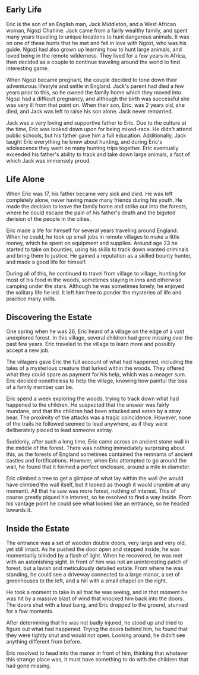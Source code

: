 ## Early Life
Eric is the son of an English man, Jack Middleton, and a West African woman, Ngozi Chahine. Jack came from a fairly wealthy family, and spent many years traveling to unique locations to hunt dangerous animals. It was on one of these hunts that he met and fell in love with Ngozi, who was his guide. Ngozi had also grown up learning how to hunt large animals, and loved being in the remote wilderness. They lived for a few years in Africa, then decided as a couple to continue traveling around the world to find interesting game.

When Ngozi became pregnant, the couple decided to tone down their adventurous lifestyle and settle in England. Jack's parent had died a few years prior to this, so he owned the family home which they moved into. Ngozi had a difficult pregnancy, and although the birth was successful she was very ill from that point on. When their son, Eric, was 2 years old, she died, and Jack was left to raise his son alone. Jack never remarried.

Jack was a very loving and supportive father to Eric. Due to the culture at the time, Eric was looked down upon for being mixed-race. He didn't attend public schools, but his father gave him a full education. Additionally, Jack taught Eric everything he knew about hunting, and during Eric's adolescence they went on many hunting trips together. Eric eventually exceeded his father's ability to track and take down large animals, a fact of which Jack was immensely proud.

## Life Alone
When Eric was 17, his father became very sick and died. He was left completely alone, never having made many friends during his youth. He made the decision to leave the family home and strike out into the forests, where he could escape the pain of his father's death and the bigoted derision of the people in the cities.

Eric made a life for himself for several years traveling around England. When he could, he took up small jobs in remote villages to make a little money, which he spent on equipment and supplies. Around age 23 he started to take on bounties, using his skills to track down wanted criminals and bring them to justice. He gained a reputation as a skilled bounty hunter, and made a good life for himself.

During all of this, he continued to travel from village to village, hunting for most of his food in the woods, sometimes staying in inns and otherwise camping under the stars. Although he was sometimes lonely, he enjoyed the solitary life he led. It left him free to ponder the mysteries of life and practice many skills.

## Discovering the Estate
One spring when he was 26, Eric heard of a village on the edge of a vast unexplored forest. In this village, several children had gone missing over the past few years. Eric traveled to the village to learn more and possibly accept a new job.

The villagers gave Eric the full account of what had happened, including the tales of a mysterious creature that lurked within the woods. They offered what they could spare as payment for his help, which was a meager sum. Eric decided nonetheless to help the village, knowing how painful the loss of a family member can be.

Eric spend a week exploring the woods, trying to track down what had happened to the children. He suspected that the answer was fairly mundane, and that the children had been attacked and eaten by a stray bear. The proximity of the attacks was a tragic coincidence. However, none of the trails he followed seemed to lead anywhere, as if they were deliberately placed to lead someone astray.

Suddenly, after such a long time, Eric came across an ancient stone wall in the middle of the forest. There was nothing immediately surprising about this, as the forests of England sometimes contained the remnants of ancient castles and fortifications. However, when Eric attempted to go around the wall, he found that it formed a perfect enclosure, around a mile in diameter.

Eric climbed a tree to get a glimpse of what lay within the wall (he would have climbed the wall itself, but it looked as though it would crumble at any moment). All that he saw was more forest, nothing of interest. This of course greatly piqued his interest, so he resolved to find a way inside. From his vantage point he could see what looked like an entrance, so he headed towards it.

## Inside the Estate
The entrance was a set of wooden double doors, very large and very old, yet still intact. As he pushed the door open and stepped inside, he was momentarily blinded by a flash of light. When he recovered, he was met with an astonishing sight. In front of him was not an uninteresting patch of forest, but a lavish and meticulously detailed estate. From where he was standing, he could see a driveway connected to a large manor, a set of greenhouses to the left, and a hill with a small chapel on the right.

He took a moment to take in all that he was seeing, and in that moment he was hit by a massive blast of wind that knocked him back into the doors. The doors shut with a loud bang, and Eric dropped to the ground, stunned for a few moments.

After determining that he was not badly injured, he stood up and tried to figure out what had happened. Trying the doors behind him, he found that they were tightly shut and would not open. Looking around, he didn't see anything different from before.

Eric resolved to head into the manor in front of him, thinking that whatever this strange place was, it must have something to do with the children that had gone missing.